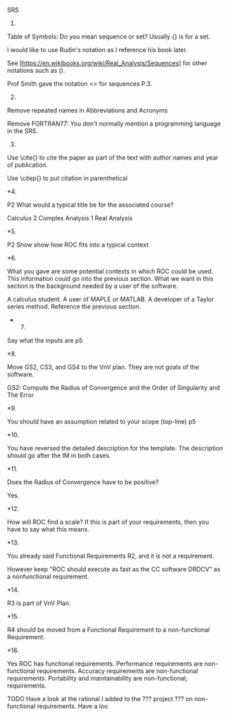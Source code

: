 SRS

1.

Table of Symbols: Do you mean sequence or set? Usually {} is for a set.

I would like to use Rudin's notation as I reference his book later.

See [https://en.wikibooks.org/wiki/Real_Analysis/Sequences] for other notations such as ().

Prof Smith gave the notation <> for sequences P.3.

2.

Remove repeated names in Abbreviations and Acronyms

Remove FORTRAN77: You don't normally mention a programming language in the SRS.

3.

Use \cite{} to cite the paper as part of the text with author names and year of publication.

Use \citep{} to put citation in parenthetical

*4.

P2 What would a typical title be for the associated course?

Calculus 2
Complex Analysis 1
Real Analysis

*5.

P2 Show show how ROC fits into a typical context

*6.

What you gave are some potential contexts in which ROC could be used. This information could
go into the previous section. What we want in this section is the background needed by a user
of the software.

A calculus student.
A user of MAPLE or MATLAB.
A developer of a Taylor series method. Reference the previous section.

* 7.

Say what the inputs are p5

*8.

Move GS2, CS3, and GS4 to the VnV plan. They are not goals of the software.

GS2: Compute the Radius of Convergence and the Order of Singularity and The Error

*9.

You should have an assumption related to your scope (top-line) p5

*10.

You have reversed the detailed description for the template. The description should
go after the IM in both cases.

*11.

Does the Radius of Convergence have to be positive?

Yes.

*12.

How will ROC find a scale? If this is part of your requirements, then you have to say what this means.

*13.

You already said Functional Requirements R2, and it is not a requirement.

However keep "ROC should execute as fast as the CC software DRDCV" as a nonfunctional requirement.

*14.

R3 is part of VnV Plan.

*15.

R4 should be moved from a Functional Requirement to a non-functional Requirement.

*16.

Yes ROC has functional requirements. Performance requirements are non-functional requirements.
Accuracy requirements are non-functional requirements. Portability and maintainability are
non-functional; requirements.

TODO
Have a look at the rational I added to the ??? project ??? on non-functional requirements.
Have a loo
